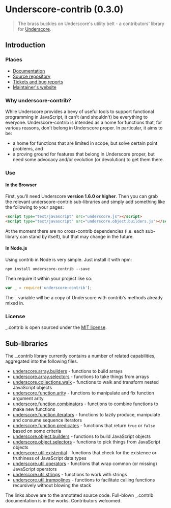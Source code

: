 # Underscore-contrib (0.3.0)

> The brass buckles on Underscore's utility belt - a contributors' library for [Underscore](http://underscorejs.org/).

## Introduction

### Places

  * [Documentation](http://documentcloud.github.io/underscore-contrib/)
  * [Source repository](https://github.com/documentcloud/underscore-contrib)
  * [Tickets and bug reports](https://github.com/documentcloud/underscore-contrib/issues?state=open)
  * [Maintainer's website](http://www.fogus.me)

### Why underscore-contrib?

While Underscore provides a bevy of useful tools to support functional programming in JavaScript, it can't
(and shouldn't) be everything to everyone. Underscore-contrib is intended as a home for functions that, for
various reasons, don't belong in Underscore proper. In particular, it aims to be:

  * a home for functions that are limited in scope, but solve certain point problems, and
  * a proving ground for features that belong in Underscore proper, but need some advocacy and/or evolution
(or devolution) to get them there.

### Use

#### In the Browser

First, you'll need Underscore **version 1.6.0 or higher**. Then you can grab the relevant underscore-contrib sub-libraries and simply add something like
the following to your pages:

```html
<script type="text/javascript" src="underscore.js"></script>
<script type="text/javascript" src="underscore.object.builders.js"></script>
```

At the moment there are no cross-contrib dependencies (i.e. each sub-library
can stand by itself), but that may change in the future.

#### In Node.js

Using contrib in Node is very simple. Just install it with npm:

```
npm install underscore-contrib --save
```

Then require it within your project like so:

```javascript
var _ = require('underscore-contrib');
```

The `_` variable will be a copy of Underscore with contrib's methods already
mixed in.

### License

_.contrib is open sourced under the [MIT license](https://github.com/documentcloud/underscore-contrib/blob/master/LICENSE).

## Sub-libraries

The _.contrib library currently contains a number of related capabilities, aggregated into the following files.

  - [underscore.array.builders](#array.builders) - functions to build arrays
  - [underscore.array.selectors](#array.selectors) - functions to take things from arrays
  - [underscore.collections.walk](#collections.walk) - functions to walk and transform nested JavaScript objects
  - [underscore.function.arity](#function.arity) - functions to manipulate and fix function argument arity
  - [underscore.function.combinators](#function.combinators) - functions to combine functions to make new functions
  - [underscore.function.iterators](#function.iterators) - functions to lazily produce, manipulate and consume sequence iterators
  - [underscore.function.predicates](#function.predicates) - functions that return `true` or `false` based on some criteria
  - [underscore.object.builders](#object.builders) - functions to build JavaScript objects
  - [underscore.object.selectors](#object.selectors) - functions to pick things from JavaScript objects
  - [underscore.util.existential](#util.existential) - functions that check for the existence or truthiness of JavaScript data types
  - [underscore.util.operators](#util.operators) - functions that wrap common (or missing) JavaScript operators
  - [underscore.util.strings](#util.strings) - functions to work with strings
  - [underscore.util.trampolines](#util.trampolines) - functions to facilitate calling functions recursively without blowing the stack

The links above are to the annotated source code.  Full-blown _.contrib documentation is in the works.  Contributors welcomed.

